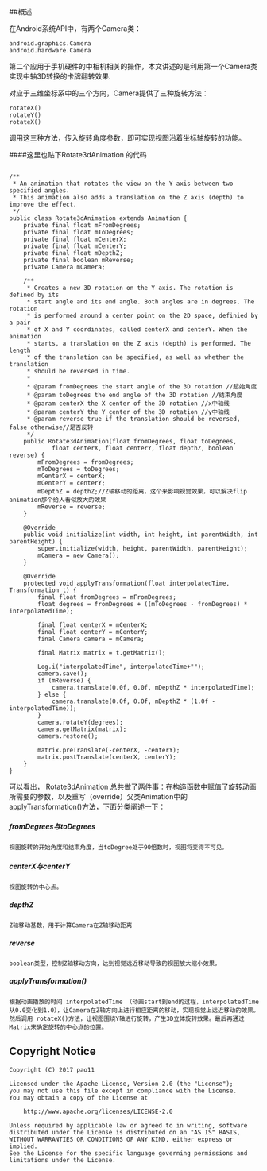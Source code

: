 ##概述

在Android系统API中，有两个Camera类：

    android.graphics.Camera
    android.hardware.Camera

第二个应用于手机硬件的中相机相关的操作，本文讲述的是利用第一个Camera类实现中轴3D转换的卡牌翻转效果.

对应于三维坐标系中的三个方向，Camera提供了三种旋转方法：

    rotateX()
    rotateY()
    rotateX()

调用这三种方法，传入旋转角度参数，即可实现视图沿着坐标轴旋转的功能。

####这里也贴下Rotate3dAnimation 的代码

```

/**
 * An animation that rotates the view on the Y axis between two specified angles.
 * This animation also adds a translation on the Z axis (depth) to improve the effect.
 */
public class Rotate3dAnimation extends Animation {
    private final float mFromDegrees;
    private final float mToDegrees;
    private final float mCenterX;
    private final float mCenterY;
    private final float mDepthZ;
    private final boolean mReverse;
    private Camera mCamera;

    /**
     * Creates a new 3D rotation on the Y axis. The rotation is defined by its
     * start angle and its end angle. Both angles are in degrees. The rotation
     * is performed around a center point on the 2D space, definied by a pair
     * of X and Y coordinates, called centerX and centerY. When the animation
     * starts, a translation on the Z axis (depth) is performed. The length
     * of the translation can be specified, as well as whether the translation
     * should be reversed in time.
     *
     * @param fromDegrees the start angle of the 3D rotation //起始角度
     * @param toDegrees the end angle of the 3D rotation //结束角度
     * @param centerX the X center of the 3D rotation //x中轴线
     * @param centerY the Y center of the 3D rotation //y中轴线
     * @param reverse true if the translation should be reversed, false otherwise//是否反转
     */
    public Rotate3dAnimation(float fromDegrees, float toDegrees,
            float centerX, float centerY, float depthZ, boolean reverse) {
        mFromDegrees = fromDegrees;
        mToDegrees = toDegrees;
        mCenterX = centerX;
        mCenterY = centerY;
        mDepthZ = depthZ;//Z轴移动的距离，这个来影响视觉效果，可以解决flip animation那个给人看似放大的效果
        mReverse = reverse;
    }

    @Override
    public void initialize(int width, int height, int parentWidth, int parentHeight) {
        super.initialize(width, height, parentWidth, parentHeight);
        mCamera = new Camera();
    }

    @Override
    protected void applyTransformation(float interpolatedTime, Transformation t) {
        final float fromDegrees = mFromDegrees;
        float degrees = fromDegrees + ((mToDegrees - fromDegrees) * interpolatedTime);

        final float centerX = mCenterX;
        final float centerY = mCenterY;
        final Camera camera = mCamera;

        final Matrix matrix = t.getMatrix();

        Log.i("interpolatedTime", interpolatedTime+"");
        camera.save();
        if (mReverse) {
            camera.translate(0.0f, 0.0f, mDepthZ * interpolatedTime);
        } else {
            camera.translate(0.0f, 0.0f, mDepthZ * (1.0f - interpolatedTime));
        }
        camera.rotateY(degrees);
        camera.getMatrix(matrix);
        camera.restore();

        matrix.preTranslate(-centerX, -centerY);
        matrix.postTranslate(centerX, centerY);
    }
}
```
可以看出， Rotate3dAnimation 总共做了两件事：在构造函数中赋值了旋转动画所需要的参数，以及重写（override）父类Animation中的applyTransformation()方法，下面分类阐述一下：

#####    fromDegrees与toDegrees
    视图旋转的开始角度和结束角度，当toDegree处于90倍数时，视图将变得不可见。

#####    centerX与centerY
    视图旋转的中心点。

#####    depthZ
    Z轴移动基数，用于计算Camera在Z轴移动距离

#####    reverse
    boolean类型，控制Z轴移动方向，达到视觉远近移动导致的视图放大缩小效果。

#####    applyTransformation()
    根据动画播放的时间 interpolatedTime （动画start到end的过程，interpolatedTime从0.0变化到1.0），让Camera在Z轴方向上进行相应距离的移动，实现视觉上远近移动的效果。然后调用 rotateX()方法，让视图围绕Y轴进行旋转，产生3D立体旋转效果。最后再通过Matrix来确定旋转的中心点的位置。


## Copyright Notice
```
Copyright (C) 2017 pao11

Licensed under the Apache License, Version 2.0 (the "License");
you may not use this file except in compliance with the License.
You may obtain a copy of the License at

    http://www.apache.org/licenses/LICENSE-2.0

Unless required by applicable law or agreed to in writing, software
distributed under the License is distributed on an "AS IS" BASIS,
WITHOUT WARRANTIES OR CONDITIONS OF ANY KIND, either express or implied.
See the License for the specific language governing permissions and
limitations under the License.


